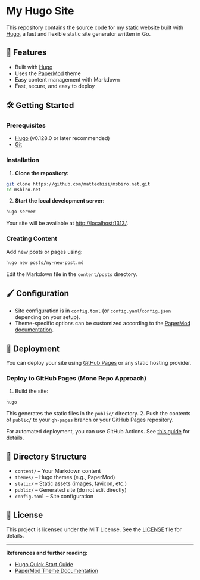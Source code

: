 # My Hugo Site

This repository contains the source code for my static website built with [Hugo](https://gohugo.io/), a fast and flexible static site generator written in Go.

## 🚀 Features

- Built with [Hugo](https://gohugo.io/)
- Uses the [PaperMod](https://github.com/adityatelange/hugo-PaperMod) theme
- Easy content management with Markdown
- Fast, secure, and easy to deploy


## 🛠️ Getting Started

### Prerequisites

- [Hugo](https://gohugo.io/getting-started/installing/) (v0.128.0 or later recommended)
- [Git](https://git-scm.com/)


### Installation

1. **Clone the repository:**

```bash
git clone https://github.com/matteobisi/msbiro.net.git
cd msbiro.net
```

2. **Start the local development server:**

```bash
hugo server
```

Your site will be available at [http://localhost:1313/](http://localhost:1313/).

### Creating Content

Add new posts or pages using:

```bash
hugo new posts/my-new-post.md
```

Edit the Markdown file in the `content/posts` directory.

## 🖌️ Configuration

- Site configuration is in `config.toml` (or `config.yaml`/`config.json` depending on your setup).
- Theme-specific options can be customized according to the [PaperMod documentation](https://adityatelange.github.io/hugo-PaperMod/docs/).


## 🚢 Deployment

You can deploy your site using [GitHub Pages](https://pages.github.com/) or any static hosting provider.

### Deploy to GitHub Pages (Mono Repo Approach)

1. Build the site:

```bash
hugo
```

This generates the static files in the `public/` directory.
2. Push the contents of `public/` to your `gh-pages` branch or your GitHub Pages repository.

For automated deployment, you can use GitHub Actions. See [this guide](https://gohugo.io/hosting-and-deployment/hosting-on-github/) for details.

## 📂 Directory Structure

- `content/` – Your Markdown content
- `themes/` – Hugo themes (e.g., PaperMod)
- `static/` – Static assets (images, favicon, etc.)
- `public/` – Generated site (do not edit directly)
- `config.toml` – Site configuration


## 📄 License

This project is licensed under the MIT License. See the [LICENSE](LICENSE) file for details.

---

**References and further reading:**

- [Hugo Quick Start Guide](https://gohugo.io/getting-started/quick-start/)
- [PaperMod Theme Documentation](https://adityatelange.github.io/hugo-PaperMod/docs/)